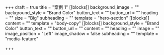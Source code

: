 +++
draft = true
title = "案例 1"
[[blocks]]
background_image = ""
background_style = "Brand Color"
button_text = ""
button_url = ""
heading = ""
size = "Big"
subheading = ""
template = "hero-section"
[[blocks]]
content = ""
template = "body-copy"
[[blocks]]
background_style = "Brand Color"
button_text = ""
button_url = ""
content = ""
heading = ""
image = ""
image_position = "Left"
image_shadow = false
subheading = ""
template = "media-feature"

+++
